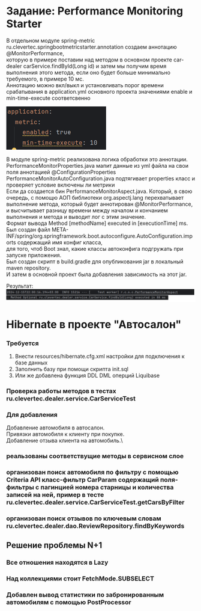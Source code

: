 # Задание: Performance Monitoring Starter
В отдельном модуле spring-metric ru.clevertec.springbootmetricstarter.annotation создаем аннотацию @MonitorPerformance,  
которую в примере поставим над методом в основном проекте car-dealer carService.findById(Long id) и затем мы получим время выполнения этого метода, если оно будет больше минимально требуемого, в примере 10 мс.   
Аннотацию можно вкл/выкл и установливать порог времени срабатывания в application.yml основного проекта
значениями enable и min-time-execute соответсвенно  

![](./yml.png)  

В модуле spring-metric реализована логика обработки это аннотации.  
PerformanceMonitorProperties.java мапит данные из yml файла на свои поля аннотацией @ConfigurationProperties  
PerformanceMonitorAutoConfiguration.java подтягивает properties класс и проверяет условие включены ли метрики  
Если да создается бин PerformanceMonitorAspect.java. Который, в свою очередь, с помощю АОП библиотеки org.aspectj.lang перехватывает
выполнение метода, который будет аннотирован @MonitorPerformance, и высчитывает разницу времени между началом и кончанием
выполнения и метода и выводит лог с этим значение.  
Формат выводa Method [methodName] executed in [executionTime] ms.  
Был создан файл META-INF/spring/org.springframework.boot.autoconfigure.AutoConfiguration.imports содержащий имя конфиг класса,  
для того, чтоб Boot знал, какие классы автоконфига подгружать при запуске приложения.  
Был создан скрипт в build.gradle для опубликования jar в локальный maven repository.  
И затем в основной проект была добавления зависимость на этот jar.

Результат:
![](./result.png)


# Hibernate в проекте "Автосалон" 
### Требуется
1. Внести resources/hibernate.cfg.xml настройки для подключения к базе данных
2. Заполнить базу при помощи скрипта init.sql
3. Или же добавлена функция DDL  DML оперций Liquibase 
### Проверка работы методов в тестах ru.clevertec.dealer.service.CarServiceTest

### Для добавления 
Добавление автомобиля в автосалон.\
Привязки автомобиля к клиенту при покупке.\
Добавление отзыва клиента на автомобиль.\
### реальзованы соответствущие методы в сервисном слое
### организован поиск автомобиля по фильтру с помощью Criteria API класс-фильтр CarParam содержащий поля-фильтры с пагинцией номера старницы и количества записей на ней, пример в тесте ru.clevertec.dealer.service.CarServiceTest.getCarsByFilter
### организован поиск отзывов по ключевым словам ru.clevertec.dealer.dao.ReviewRepository.findByKeywords

## Решение проблемы N+1 
### Все отношения находятся в Lazy
### Над коллекциями стоит FetchMode.SUBSELECT

### Добавлен вывод статистики по забронированным автомобилям с помощью PostProcessor




